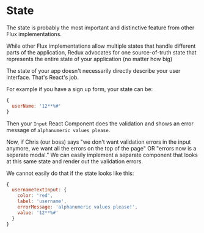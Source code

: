 # State

The state is probably the most important and distinctive feature from other Flux implementations.

While other Flux implementations allow multiple states that handle different parts of the application, Redux advocates for one source-of-truth state that represents the entire state of your application (no matter how big)

The state of your app doesn't necessarily directly describe your user interface.  That's React's job.

For example if you have a sign up form, your state can be:
```js
{
  userName: '12**%#'
}
```

Then your `Input` React Component does the validation and shows an error message of `alphanumeric values please`.

Now, if Chris (our boss) says "we don't want validation errors in the input anymore, we want all the errors on the top of the page" OR "errors now is a separate modal."  We can easily implement a separate component that looks at this same state and render out the validation errors.

We cannot easily do that if the state looks like this:
```js
{
  usernameTextInput: {
    color: 'red',
    label: 'username',
    errorMessage: 'alphanumeric values please!',
    value: '12**%#'
  }
}
```
